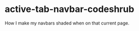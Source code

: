 active-tab-navbar-codeshrub
===========================

How I make my navbars shaded when on that current page.
